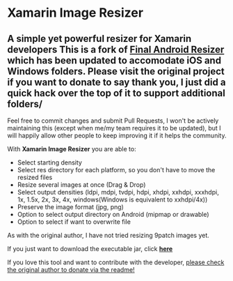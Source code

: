 Xamarin Image Resizer
==============
A simple yet powerful resizer for Xamarin developers
This is a fork of <a href="https://github.com/asystat/Final-Android-Resizer">Final Android Resizer</a> which has been updated to accomodate iOS and Windows folders. Please visit the original project if you want to donate to say thank you, I just did a quick hack over the top of it to support additional folders/
--------------
Feel free to commit changes and submit Pull Requests, I won't be actively maintaining this (except when me/my team requires it to be updated), but I will happily allow other people to keep improving it if it helps the community.

With **Xamarin Image Resizer** you are able to:

- Select starting density
- Select res directory for each platform, so you don't have to move the resized files
- Resize several images at once (Drag & Drop)
- Select output densities (ldpi, mdpi, tvdpi, hdpi, xhdpi, xxhdpi, xxxhdpi, 1x, 1.5x, 2x, 3x, 4x, windows(Windows is equivalent to xxhdpi/4x))
- Preserve the image format (jpg, png)
- Option to select output directory on Android (mipmap or drawable)
- Option to select if want to overwrite file

As with the original author, I have not tried resizing 9patch images yet.

If you just want to download the executable jar, click <b><a href="Executable%20Jar/Final-Android-Resizer.jar?raw=true">here</a></b>

If you love this tool and want to contribute with the developer, <a href="https://github.com/asystat/Final-Android-Resizer"> please check the original author to donate via the readme!</a>

